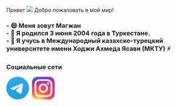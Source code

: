 Привет ![](https://user-images.githubusercontent.com/18350557/176309783-0785949b-9127-417c-8b55-ab5a4333674e.gif) Добро пожаловать в мой мир!

<h3>- 😄 Меня зовут Магжан <br>
- 🌱 Я родился 3 июня 2004 года в Туркестане. <br> 
- 🔭 Я учусь в Международный казахско-турецкий университете имени Ходжи Ахмеда Ясави (МКТУ) ⚡ <br>
</h3>


<h3>Социальные сети</h3>
<a href="https://t.me/magzhanabdilla"><img src="./assets/telegram.svg" width="60"></a>&nbsp;
<a href="https://www.instagram.com/m.abdi901_/"><img src="./assets/instagram.svg" width="60"></a>


